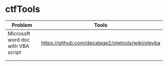 # ctfTools

| Problem                            | Tools                                             |
|------------------------------------|---------------------------------------------------|
| Microsoft word doc with VBA script | https://github.com/decalage2/oletools/wiki/olevba |
|                                    |                                                   |
|                                    |                                                   |
